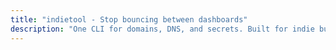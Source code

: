 ```yaml
---
title: "indietool - Stop bouncing between dashboards"
description: "One CLI for domains, DNS, and secrets. Built for indie builders who just want to ship."
---
```

